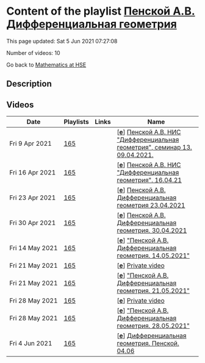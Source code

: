 # Content of the playlist [Пенской А.В. Дифференциальная геометрия](https://youtube.com/playlist?list=PLq3E5oubNNoD54jUITKJHZhW1bJV_9r2u)

This page updated: Sat 5 Jun 2021 07:27:08

Number of videos: 10

Go back to [Mathematics at HSE](./README.md)

## Description



## Videos

|Date|Playlists|Links|Name|
|---|---|---|---|
| Fri&nbsp;9&nbsp;Apr&nbsp;2021 | [165](./playlists/165.md "Пенской А.В. Дифференциальная геометрия") |  | [[**e**](https://studio.youtube.com/video/_Wt-_UxNs4s/edit)] [Пенской А.В. НИС "Дифференциальная геометрия", семинар 13. 09.04.2021.](https://youtube.com/watch?v=_Wt-_UxNs4s&list=PLq3E5oubNNoD54jUITKJHZhW1bJV_9r2u "") |
| Fri&nbsp;16&nbsp;Apr&nbsp;2021 | [165](./playlists/165.md "Пенской А.В. Дифференциальная геометрия") |  | [[**e**](https://studio.youtube.com/video/MvLemO2W8iM/edit)] [Пенской А.В. НИС "Дифференциальная геометрия".  16.04.21](https://youtube.com/watch?v=MvLemO2W8iM&list=PLq3E5oubNNoD54jUITKJHZhW1bJV_9r2u "Семинар 14") |
| Fri&nbsp;23&nbsp;Apr&nbsp;2021 | [165](./playlists/165.md "Пенской А.В. Дифференциальная геометрия") |  | [[**e**](https://studio.youtube.com/video/t5RR-dcDCAI/edit)] [Пенской А.В. Дифференциальная геометрия 23.04.2021](https://youtube.com/watch?v=t5RR-dcDCAI&list=PLq3E5oubNNoD54jUITKJHZhW1bJV_9r2u "") |
| Fri&nbsp;30&nbsp;Apr&nbsp;2021 | [165](./playlists/165.md "Пенской А.В. Дифференциальная геометрия") |  | [[**e**](https://studio.youtube.com/video/SvEcPmfnnBU/edit)] [Пенской А.В. Дифференциальная геометрия. 30.04.2021](https://youtube.com/watch?v=SvEcPmfnnBU&list=PLq3E5oubNNoD54jUITKJHZhW1bJV_9r2u "") |
| Fri&nbsp;14&nbsp;May&nbsp;2021 | [165](./playlists/165.md "Пенской А.В. Дифференциальная геометрия") |  | [[**e**](https://studio.youtube.com/video/i7LcUTrxEHY/edit)] ["Пенской А.В. Дифференциальная геометрия. 14.05.2021"](https://youtube.com/watch?v=i7LcUTrxEHY&list=PLq3E5oubNNoD54jUITKJHZhW1bJV_9r2u "") |
| Fri&nbsp;21&nbsp;May&nbsp;2021 | [165](./playlists/165.md "Пенской А.В. Дифференциальная геометрия") |  | [[**e**](https://studio.youtube.com/video/_5wj4jwfPZ4/edit)] [Private video](https://youtube.com/watch?v=_5wj4jwfPZ4&list=PLq3E5oubNNoD54jUITKJHZhW1bJV_9r2u "This video is private.") |
| Fri&nbsp;21&nbsp;May&nbsp;2021 | [165](./playlists/165.md "Пенской А.В. Дифференциальная геометрия") |  | [[**e**](https://studio.youtube.com/video/chzf1d8Y8FU/edit)] ["Пенской А.В. Дифференциальная геометрия. 21.05.2021"](https://youtube.com/watch?v=chzf1d8Y8FU&list=PLq3E5oubNNoD54jUITKJHZhW1bJV_9r2u "") |
| Fri&nbsp;28&nbsp;May&nbsp;2021 | [165](./playlists/165.md "Пенской А.В. Дифференциальная геометрия") |  | [[**e**](https://studio.youtube.com/video/swFE4N6BLrk/edit)] [Private video](https://youtube.com/watch?v=swFE4N6BLrk&list=PLq3E5oubNNoD54jUITKJHZhW1bJV_9r2u "This video is private.") |
| Fri&nbsp;28&nbsp;May&nbsp;2021 | [165](./playlists/165.md "Пенской А.В. Дифференциальная геометрия") |  | [[**e**](https://studio.youtube.com/video/sLLLvrUMTjw/edit)] ["Пенской А.В. Дифференциальная геометрия. 28.05.2021"](https://youtube.com/watch?v=sLLLvrUMTjw&list=PLq3E5oubNNoD54jUITKJHZhW1bJV_9r2u "") |
| Fri&nbsp;4&nbsp;Jun&nbsp;2021 | [165](./playlists/165.md "Пенской А.В. Дифференциальная геометрия") |  | [[**e**](https://studio.youtube.com/video/RBA6Lw8AP1s/edit)] [Дифференциальная геометрия. Пенской. 04.06](https://youtube.com/watch?v=RBA6Lw8AP1s&list=PLq3E5oubNNoD54jUITKJHZhW1bJV_9r2u "") |
